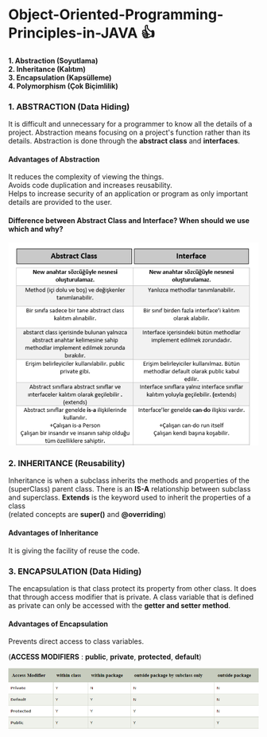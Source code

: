 # Object-Oriented-Programming-Principles-in-JAVA :+1: 
**1. Abstraction (Soyutlama)** <br/>
**2. Inheritance (Kalıtım)** <br/>
**3. Encapsulation (Kapsülleme)** <br/>
**4. Polymorphism (Çok Biçimlilik)** <br/>

### 1. ABSTRACTION (Data Hiding)
It is difficult and unnecessary for a programmer to know all the details of a project.
Abstraction means focusing on a project's function rather than its details.
Abstraction is done through the **abstract class** and **interfaces**.

#### Advantages of Abstraction
It reduces the complexity of viewing the things. <br/>
Avoids code duplication and increases reusability. <br/>
Helps to increase security of an application or program as only important details are provided to the user.<br/>

#### Difference between Abstract Class and Interface? When should we use which and why? 


![NEW](https://github.com/seymayigit/OOP-Principles-in-JAVA/blob/master/images/AbstractVsInterface.PNG)


### 2. INHERITANCE (Reusability)
Inheritance is when a subclass inherits the methods and properties of the (superClass) parent class.
There is an **IS-A** relationship between subclass and superclass.
**Extends** is the keyword used to inherit the properties of a class <br/>
(related concepts are **super()** and **@overriding**)

#### Advantages of Inheritance
It is giving the facility of reuse the code.

### 3. ENCAPSULATION (Data Hiding)
The encapsulation is that class protect its property from other class. 
It does that through access modifier that is private. A class variable that is defined as private can only be accessed with the **getter and setter method**.

#### Advantages of Encapsulation
Prevents direct access to class variables. <br/>

(**ACCESS MODIFIERS** : **public**, **private**, **protected**, **default**)

![AccessModifiers](https://github.com/seymayigit/OOP-Principles-in-JAVA/blob/master/images/accessModifiers.PNG) 




